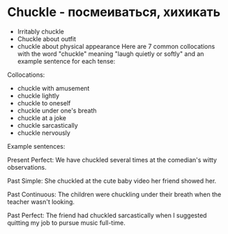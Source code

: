 # Chuckle - посмеиваться, хихикать

- Irritably chuckle
- Chuckle about outfit
- chuckle about physical appearance
  Here are 7 common collocations with the word "chuckle" meaning "laugh quietly or softly" and an example sentence for each tense:

Collocations:

- chuckle with amusement
- chuckle lightly
- chuckle to oneself
- chuckle under one's breath
- chuckle at a joke
- chuckle sarcastically
- chuckle nervously

Example sentences:

Present Perfect:
We have chuckled several times at the comedian's witty observations.

Past Simple:
She chuckled at the cute baby video her friend showed her.

Past Continuous:
The children were chuckling under their breath when the teacher wasn't looking.

Past Perfect:
The friend had chuckled sarcastically when I suggested quitting my job to pursue music full-time.
